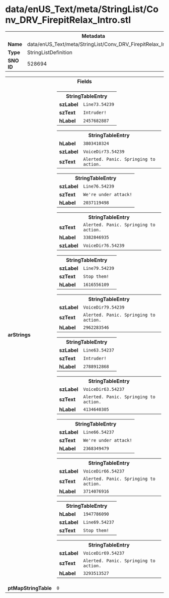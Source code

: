 <h1>data/enUS_Text/meta/StringList/Conv_DRV_FirepitRelax_Intro.stl</h1><table><tr><th colspan="100%">Metadata</th></tr><tr><td><b>Name</b></td><td>data/enUS_Text/meta/StringList/Conv_DRV_FirepitRelax_Intro.stl</td></tr><tr><td><b>Type</b></td><td>StringListDefinition</td></tr><tr><td><b>SNO ID</b></td><td>528694</td></tr></table>

<table><tr><th colspan="100%">Fields</th></tr><tr><td><b>arStrings</b></td><td><table><tr><th colspan="100%">StringTableEntry</th></tr><tr><td><b>szLabel</b></td><td><code>Line73.54239</code></td></tr><tr><td><b>szText</b></td><td><code>Intruder!</code></td></tr><tr><td><b>hLabel</b></td><td><code>2457682887</code></td></tr></table>


<table><tr><th colspan="100%">StringTableEntry</th></tr><tr><td><b>hLabel</b></td><td><code>3803410324</code></td></tr><tr><td><b>szLabel</b></td><td><code>VoiceDir73.54239</code></td></tr><tr><td><b>szText</b></td><td><code>Alerted. Panic. Springing to action.</code></td></tr></table>


<table><tr><th colspan="100%">StringTableEntry</th></tr><tr><td><b>szLabel</b></td><td><code>Line76.54239</code></td></tr><tr><td><b>szText</b></td><td><code>We're under attack!</code></td></tr><tr><td><b>hLabel</b></td><td><code>2037119498</code></td></tr></table>


<table><tr><th colspan="100%">StringTableEntry</th></tr><tr><td><b>szText</b></td><td><code>Alerted. Panic. Springing to action.</code></td></tr><tr><td><b>hLabel</b></td><td><code>3382846935</code></td></tr><tr><td><b>szLabel</b></td><td><code>VoiceDir76.54239</code></td></tr></table>


<table><tr><th colspan="100%">StringTableEntry</th></tr><tr><td><b>szLabel</b></td><td><code>Line79.54239</code></td></tr><tr><td><b>szText</b></td><td><code>Stop them!</code></td></tr><tr><td><b>hLabel</b></td><td><code>1616556109</code></td></tr></table>


<table><tr><th colspan="100%">StringTableEntry</th></tr><tr><td><b>szLabel</b></td><td><code>VoiceDir79.54239</code></td></tr><tr><td><b>szText</b></td><td><code>Alerted. Panic. Springing to action.</code></td></tr><tr><td><b>hLabel</b></td><td><code>2962283546</code></td></tr></table>


<table><tr><th colspan="100%">StringTableEntry</th></tr><tr><td><b>szLabel</b></td><td><code>Line63.54237</code></td></tr><tr><td><b>szText</b></td><td><code>Intruder!</code></td></tr><tr><td><b>hLabel</b></td><td><code>2788912868</code></td></tr></table>


<table><tr><th colspan="100%">StringTableEntry</th></tr><tr><td><b>szLabel</b></td><td><code>VoiceDir63.54237</code></td></tr><tr><td><b>szText</b></td><td><code>Alerted. Panic. Springing to action.</code></td></tr><tr><td><b>hLabel</b></td><td><code>4134640305</code></td></tr></table>


<table><tr><th colspan="100%">StringTableEntry</th></tr><tr><td><b>szLabel</b></td><td><code>Line66.54237</code></td></tr><tr><td><b>szText</b></td><td><code>We're under attack!</code></td></tr><tr><td><b>hLabel</b></td><td><code>2368349479</code></td></tr></table>


<table><tr><th colspan="100%">StringTableEntry</th></tr><tr><td><b>szLabel</b></td><td><code>VoiceDir66.54237</code></td></tr><tr><td><b>szText</b></td><td><code>Alerted. Panic. Springing to action.</code></td></tr><tr><td><b>hLabel</b></td><td><code>3714076916</code></td></tr></table>


<table><tr><th colspan="100%">StringTableEntry</th></tr><tr><td><b>hLabel</b></td><td><code>1947786090</code></td></tr><tr><td><b>szLabel</b></td><td><code>Line69.54237</code></td></tr><tr><td><b>szText</b></td><td><code>Stop them!</code></td></tr></table>


<table><tr><th colspan="100%">StringTableEntry</th></tr><tr><td><b>szLabel</b></td><td><code>VoiceDir69.54237</code></td></tr><tr><td><b>szText</b></td><td><code>Alerted. Panic. Springing to action.</code></td></tr><tr><td><b>hLabel</b></td><td><code>3293513527</code></td></tr></table>


</td></tr><tr><td><b>ptMapStringTable</b></td><td><code>0</code></td></tr></table>


